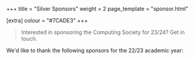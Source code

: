+++
title = "Silver Sponsors"
weight = 2
page_template = "sponsor.html"

[extra]
colour = "#7CADE3"
+++

> Interested in sponsoring the Computing Society for 23/24? Get in touch.

We'd like to thank the following sponsors for the 22/23 academic year: